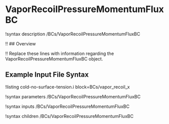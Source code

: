# VaporRecoilPressureMomentumFluxBC

!syntax description /BCs/VaporRecoilPressureMomentumFluxBC

!! ## Overview

!! Replace these lines with information regarding the VaporRecoilPressureMomentumFluxBC object.

## Example Input File Syntax

!listing cold-no-surface-tension.i block=BCs/vapor_recoil_x

!syntax parameters /BCs/VaporRecoilPressureMomentumFluxBC

!syntax inputs /BCs/VaporRecoilPressureMomentumFluxBC

!syntax children /BCs/VaporRecoilPressureMomentumFluxBC
